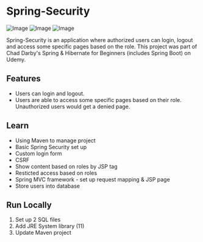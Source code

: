 # Spring-Security


![Image](https://res.cloudinary.com/dql5gkbx4/image/upload/v1624749337/samples/overview2_smc5br.png)
![Image](https://res.cloudinary.com/dql5gkbx4/image/upload/v1624753195/samples/logout_mlp2lr.png)
![Image](https://res.cloudinary.com/dql5gkbx4/image/upload/v1624753195/samples/error_yscime.png)


Spring-Security is an application where authorized users can login, logout and access some specific pages based on the role. This project was part of Chad Darby's Spring & Hibernate for Beginners (includes Spring Boot) on Udemy.

## Features
* Users can login and logout.
* Users are able to access some specific pages based on their role. Unauthorized users would get a denied page.

## Learn
* Using Maven to manage project
* Basic Spring Security set up
* Custom login form
* CSRF
* Show content based on roles by JSP tag
* Resticted access based on roles
* Spring MVC framework - set up request mapping & JSP page
* Store users into database

## Run Locally
1. Set up 2 SQL files
2. Add JRE System library (11)
3. Update Maven project
